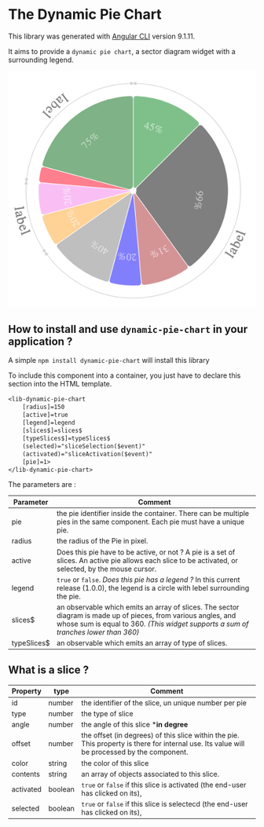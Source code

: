 # The Dynamic Pie Chart

This library was generated with [Angular CLI](https://github.com/angular/angular-cli) version 9.1.11.

It aims to provide a `dynamic pie chart`, a sector diagram widget with a surrounding legend.

![Dynamic Pie Chart](./screen-copy.png)

## How to install and use `dynamic-pie-chart` in your application ?

A simple `npm install dynamic-pie-chart` will install this library

To include this component into a container, you just have to declare this section into the HTML template.

```
<lib-dynamic-pie-chart
	[radius]=150
	[active]=true
	[legend]=legend
	[slices$]=slices$
	[typeSlices$]=typeSlices$
	(selected)="sliceSelection($event)" 
	(activated)="sliceActivation($event)" 
	[pie]=1>
</lib-dynamic-pie-chart>
```

The parameters are :

Parameter | Comment
------------ | -------------
pie | the pie identifier inside the container. There can be multiple pies in the same component. Each pie must have a unique pie.
radius | the radius of the Pie in pixel.
active | Does this pie have to be active, or not ? A pie is a set of slices. An active pie allows each slice to be activated, or selected, by the mouse cursor.
legend | `true` or `false`. _Does this pie has a legend ?_  In this current release (1.0.0), the legend is a circle with lebel surrounding the pie.
slices$ | an observable which emits an array of slices. The sector diagram is made up of pieces, from various angles, and whose sum is equal to 360. _(This widget supports a sum of tranches lower than 360)_ 
typeSlices$ | an observable which emits an array of type of slices. 

## What is a slice ?

Property | type | Comment
------------ | ------------- | -------------
id | number | the identifier of the slice, un unique number per pie
type | number | the type of slice
angle | number | the angle of this slice ***in degree**
offset | number | the offset (in degrees) of this slice within the pie. This property is there for internal use. Its value will be processed by the component. 
color | string | the color of this slice
contents | string | an array of objects associated to this slice. 
activated | boolean | `true` or `false` if this slice is activated (the end-user has clicked on its),
selected | boolean | `true` or `false` if this slice is selectecd (the end-user has clicked on its),





